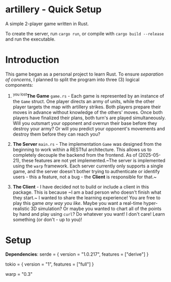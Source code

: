 # artillery - Quick Setup
A simple 2-player game written in Rust.

To create the server, run `cargo run`, or compile with `cargo build --release` and run the executable.

# Introduction
This game began as a personal project to learn Rust. To ensure *separation of concerns*, I planned to split the program into three (3) logical components:
1. <sup>you lost</sup>**The Game** `game.rs` - Each game is represented by an instance of the `Game` struct. One player directs an army of units, while the other player targets the map with artillery strikes. Both players prepare their moves in advance without knowledge of the others' moves. Once both players have finalized their plans, both turn's are played simultaneously. Will you outsmart your opponent and overrun their base before they destroy your army? Or will you predict your opponent's movements and destroy them before they can reach you?

2. **The Server** `main.rs` - The implementation `Game` was designed from the beginning to work within a RESTful architecture. This allows us to completely decouple the backend from the frontend. As of (2025-05-21), these features are not yet implemented.~The server is implemented using the `warp` framework. Each server currently only supports a single game, and the server doesn't bother trying to authenticate or identify users - this a feature, not a bug - the **Client** is responsible for that.~

3. **The Client** - I have decided not to build or include a client in this package. This is because ~I am a bad person who doesn't finish what they start.~ I wanted to share the learning experience! You are free to play this game *any way you like*. Maybe you want a real-time hyper-realistic 3D simulation? Or maybe you wanted to chart all of the points by hand and play using `curl`? Do whatever you want! I don't care! Learn something (or don't - up to you)!

# Setup
**Dependencies**:
serde = { version = "1.0.217", features = ["derive"] }

tokio = { version = "1", features = ["full"] }

warp = "0.3"
